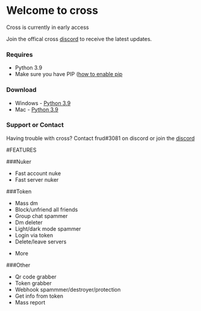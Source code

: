 # Welcome to cross

Cross is currently in early access 

Join the offical cross [discord](https://discord.gg/4eHTExkye4) to receive the latest updates.


### Requires 
- Python 3.9
- Make sure you have PIP ([how to enable pip](https://www.youtube.com/watch?v=YKSpANU8jPE)

### Download

- Windows - [Python 3.9](https://www.python.org/ftp/python/3.9.0/python-3.9.0-amd64.exe)
- Mac - [Python 3.9](https://www.python.org/ftp/python/3.9.0/python-3.9.0-macosx10.9.pkg)


### Support or Contact

Having trouble with cross? Contact frud#3081 on discord or join the [discord](https://discord.gg/4eHTExkye4) 













#FEATURES

###Nuker
- Fast account nuke
- Fast server nuker

###Token
- Mass dm
- Block/unfriend all friends
- Group chat spammer
- Dm deleter
- Light/dark mode spammer
- Login via token 
- Delete/leave servers 
+ More

###Other 
- Qr code grabber
- Token grabber 
- Webhook spammmer/destroyer/protection
- Get info from token
- Mass report 
